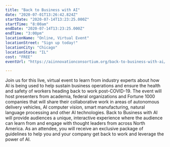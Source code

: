```yaml
---
title: "Back to Business with AI"
date: "2020-07-01T13:26:42.824Z"
startDate: "2020-07-14T13:23:25.000Z"
startTime: "8:00am"
endDate: "2020-07-14T13:23:25.000Z"
endTime: "3:00pm"
locationName: "Online, Virtual Event"
locationStreet: "Sign up today!"
locationCity: "Chicago"
locationState: "IL"
cost: "FREE"
eventUrl: "https://aiinnovationconsortium.org/back-to-business-with-ai/"

---
```


Join us for this live, virtual event to learn from industry experts about how AI is being used to help sustain business operations and ensure the health and safety of workers heading back to work post-COVID-19. The event will host presenters from academia, federal organizations and Fortune 1000 companies that will share their collaborative work in areas of autonomous delivery vehicles, AI computer vision, smart manufacturing, natural language processing and other AI technologies. Back to Business with AI will provide audiences a unique, interactive experience where the audience can learn from and engage with thought leaders from across North America. As an attendee, you will receive an exclusive package of guidelines to help you and your company get back to work and leverage the power of AI. 

